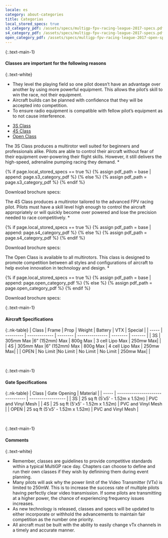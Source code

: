```yaml
---
locale: es
category: about-categories
title: Categorias
local_stored_specs: true
s3_category_pdf: /assets/specs/multigp-fpv-racing-league-2017-specs.pdf
s4_category_pdf: /assets/specs/multigp-fpv-racing-league-2017-specs.pdf
open_category_pdf: /assets/specs/multigp-fpv-racing-league-2017-open-spec.pdf
---
```


{:.text-main-1}
#### Classes are important for the following reasons

{:.text-white}
+ They level the playing field so one pilot doesn’t have an advantage over another by using more powerful equipment.  This allows the pilot’s skill to win the race, not their equipment.
+ Aircraft builds can be planned with confidence that they will be accepted into competition.
+ To ensure radio equipment is compatible with fellow pilot’s equipment as to not cause interference.

<div class="nk-tabs">
  <ul class="nav nav-tabs nav-tabs-fill" role="tablist">
    <li class="nav-item">
      <a class="nav-link active" href="#tabs-1-1" role="tab" data-toggle="tab">3S Class</a>
    </li>
    <li class="nav-item">
      <a class="nav-link" href="#tabs-1-2" role="tab" data-toggle="tab">4S Class</a>
    </li>
    <li class="nav-item">
      <a class="nav-link" href="#tabs-1-3" role="tab" data-toggle="tab">Open Class</a>
    </li>
  </ul>
<div class="tab-content">
  <div role="tabpanel" class="tab-pane fade show active" id="tabs-1-1">
    <div class="nk-gap"></div>
    <p>The 3S Class produces a multirotor well suited for beginners and professionals alike.  Pilots are able to control their aircraft without fear of their equipment over-powering their flight skills. However, it still delivers the high-speed, adrenaline pumping racing they demand. *</p>
{% if page.local_stored_specs == true %}
{% assign pdf_path = base | append: page.s3_category_pdf %}
{% else %}
{% assign pdf_path = page.s3_category_pdf %}
{% endif %}
    <p>Download brochure specs:
    <a class="nk-social-twitter" target="_blank" href="{{ pdf_path }}" target="_blank">
      <span class="fa fa-download"></span>
    </a>
    </p>
    <div class="nk-gap"></div>
  </div>
  <div role="tabpanel" class="tab-pane fade" id="tabs-1-2">
    <div class="nk-gap"></div>
    <p>The 4S Class produces a multirotor tailored to the advanced FPV racing pilot.  Pilots must have a skill level high enough to control the aircraft appropriately or will quickly become over powered and lose the precision needed to race competitively. *</p>
{% if page.local_stored_specs == true %}
{% assign pdf_path = base | append: page.s4_category_pdf %}
{% else %}
{% assign pdf_path = page.s4_category_pdf %}
{% endif %}
    <p>Download brochure specs:
    <a class="nk-social-twitter" target="_blank" href="{{ pdf_path }}" target="_blank">
      <span class="fa fa-download"></span>
    </a>
    </p>
    <div class="nk-gap"></div>
  </div>
  <div role="tabpanel" class="tab-pane fade" id="tabs-1-3">
    <div class="nk-gap"></div>
    <p>The Open Class is available to all multirotors.  This class is designed to promote competition between all styles and configurations of aircraft to help evolve innovation in technology and design. *</p>
{% if page.local_stored_specs == true %}
{% assign pdf_path = base | append: page.open_category_pdf %}
{% else %}
{% assign pdf_path = page.open_category_pdf %}
{% endif %}
    <p>Download brochure specs:
    <a class="nk-social-twitter" target="_blank" href="{{ pdf_path }}" target="_blank">
      <span class="fa fa-download"></span>
    </a>
    </p>
    <div class="nk-gap"></div>
  </div>
</div>
</div>

{:.text-main-1}
#### Aircraft Specifications

{:.nk-table}
| Class | Frame     | Prop          | Weight   | Battery         | VTX      | Special |
| ----- | --------- | ------------- | -------- | --------------- | -------- | ------- |
| 3S    | 305mm Max |6” (152mm) Max | 800g Max | 3 cell Lipo Max | 250mw Max|         |
| 4S    | 305mm Max |6” (152mm) Max | 800g Max | 4 cell Lipo Max | 250mw Max|         |
| OPEN  | No Limit  |No Limit       | No Limit | No Limit        | 250mw Max|         |

<br/>


{:.text-main-1}
#### Gate Specifications

{:.nk-table}
| Class | Gate Opening                     | Material           |
| ----- | -------------------------------- | ------------------ |
| 3S    | 25 sq ft (5’x5’ - 1.52m x 1.52m) | PVC and Vinyl Mesh |
| 4S    | 25 sq ft (5’x5’ - 1.52m x 1.52m) | PVC and Vinyl Mesh |
| OPEN  | 25 sq ft (5’x5’ - 1.52m x 1.52m) | PVC and Vinyl Mesh |

<br/>

{:.text-main-1}
#### Comments

{:.text-white}
+ Remember, classes are guidelines to provide competitive standards within a typical MultiGP race day.  Chapters can choose to define and run their own classes if they wish by definining them during event planning.
+ Many pilots will ask why the power limit of the Video Transmitter (VTx) is limited to 250mW.  This is to increase the success rate of multiple pilots having perfectly clear video transmission.  If some pilots are transmitting at a higher power, the chance of experiencing frequency issues increases.
+ As new technology is released, classes and specs will be updated to either incorporate or withhold the advancements to maintain fair competition as the number one priority.
+ All aircraft must be built with the ability to easily change vTx channels in a timely and accurate manner.

